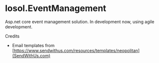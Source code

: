 # losol.EventManagement
Asp.net core event management solution. In development now, using agile development. 


Credits
* Email templates from [https://www.sendwithus.com/resources/templates/neopolitan](SendWithUs.com)
